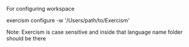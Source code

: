 For configuring workspace

exercism configure -w '/Users/path/to/Exercism'

Note: Exercism is case sensitive and inside that language name folder should be there